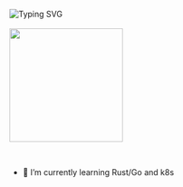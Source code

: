 ![Typing SVG](https://readme-typing-svg.herokuapp.com?color=%9bff3c&lines=fiber+optic+prison+cube+CEO+mindset+🤥)<BR></BR>
<img src="https://i.imgur.com/9B3PLXE.jpg" width="200" />

<br>

- 🤔 I’m currently learning Rust/Go and k8s  <br>

<!--
**MnzCrsh/MnzCrsh** is a ✨ _special_ ✨ repository because its `README.md` (this file) appears on your GitHub profile.

Here are some ideas to get you started:

- 🔭 I’m currently working on ...
- 🌱 I’m currently learning ...
- 👯 I’m looking to collaborate on ...
- 🤔 I’m looking for help with ...
- 💬 Ask me about ...
- 📫 How to reach me: ...
- 😄 Pronouns: ...
- ⚡ Fun fact: ...
-->
